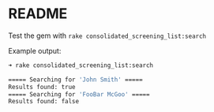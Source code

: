 # README

Test the gem with `rake consolidated_screening_list:search`

Example output:

```sh
➜ rake consolidated_screening_list:search

===== Searching for 'John Smith' =====
Results found: true
===== Searching for 'FooBar McGoo' =====
Results found: false
```
